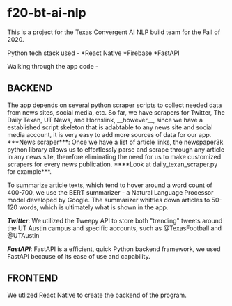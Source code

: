 # f20-bt-ai-nlp

This is a project for the Texas Convergent AI NLP build team for the Fall of 2020.

Python tech stack used -
*React Native
*Firebase
*FastAPI

Walking through the app code -

<h2>BACKEND</h2>
The app depends on several python scraper scripts to collect needed data from news sites, social media, etc. So far, we have scrapers for Twitter, The Daily Texan, UT News, and Hornslink, __however__, since we have a established script skeleton that is adabtable to any news site and social media account, it is very easy to add more sources of data for our app. 
***News scraper***: Once we have a list of article links, the newspaper3k python library allows us to effortlessly parse and scrape through any article in any news site, therefore eliminating the need for us to make customized scrapers for every news publication. ****Look at daily_texan_scraper.py for example***.
 
To summarize article texts, which tend to hover around a word count of 400-700, we use the BERT summarizer - a Natural Language Processor model developed by Google. The summarizer whittles down articles to 50-120 words, which is ultimately what is shown in the app.

***Twitter***: We utilized the Tweepy API to store both "trending" tweets around the UT Austin campus and specific accounts, such as @TexasFootball and @UTAustin

***FastAPI***: FastAPI is a efficient, quick Python backend framework, we used FastAPI because of its ease of use and capability.

<h2>FRONTEND</h2>
We utlized React Native to create the backend of the program.


